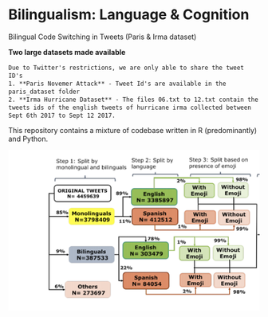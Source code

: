 # Bilingualism: Language & Cognition
Bilingual Code Switching in Tweets (Paris & Irma dataset)

**Two large datasets made available**
```
Due to Twitter's restrictions, we are only able to share the tweet ID's
1. **Paris Novemer Attack** - Tweet Id's are available in the paris_dataset folder
2. **Irma Hurricane Dataset** - The files 06.txt to 12.txt contain the tweets ids of the english tweets of hurricane irma collected between Sept 6th 2017 to Sept 12 2017.
```

This repository contains a mixture of codebase written in R (predominantly) and Python.

![Classification of Tweets](https://github.com/VidhushiniSrinivasan16/Code-Switch/blob/master/code-switch.png "Classification of Tweets") 
